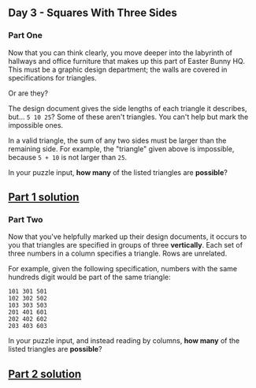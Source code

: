 ## Day 3 - Squares With Three Sides
### Part One

Now that you can think clearly, you move deeper into the labyrinth of hallways and office
furniture that makes up this part of Easter Bunny HQ. This must be a graphic design department;
the walls are covered in specifications for triangles.

Or are they?

The design document gives the side lengths of each triangle it describes, but... `5 10 25`?
Some of these aren't triangles. You can't help but mark the impossible ones.

In a valid triangle, the sum of any two sides must be larger than the remaining side. For example,
the "triangle" given above is impossible, because `5 + 10` is not larger than `25`.

In your puzzle input, **how many** of the listed triangles are **possible**?

[Part 1 solution][1]
--------------------

### Part Two

Now that you've helpfully marked up their design documents, it occurs to you that triangles
are specified in groups of three **vertically**. Each set of three numbers in a column specifies
a triangle. Rows are unrelated.

For example, given the following specification, numbers with the same hundreds digit would be part
of the same triangle:

```
101 301 501
102 302 502
103 303 503
201 401 601
202 402 602
203 403 603
```

In your puzzle input, and instead reading by columns, **how many** of the listed triangles
are **possible**?

[Part 2 solution][2]
--------------------


[1]: part_1.py
[2]: part_2.py
